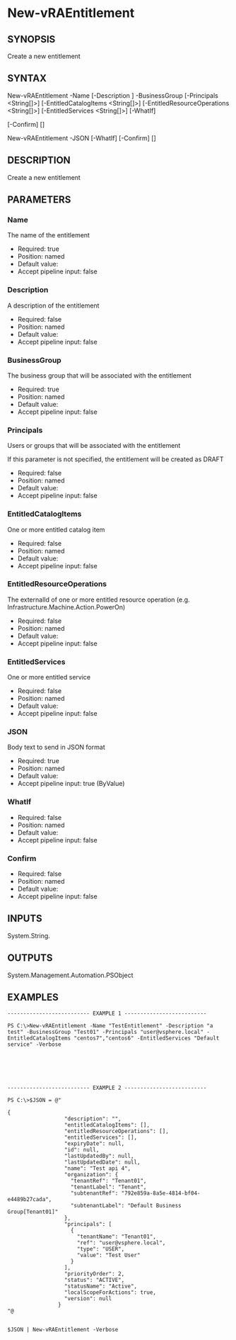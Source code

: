 # New-vRAEntitlement

## SYNOPSIS
    
Create a new entitlement

## SYNTAX
 New-vRAEntitlement -Name <String> [-Description <String>] -BusinessGroup <String> [-Principals <String[]>] [-EntitledCatalogItems <String[]>] [-EntitledResourceOperations <String[]>] [-EntitledServices <String[]>] [-WhatIf]  [-Confirm] [<CommonParameters>]  New-vRAEntitlement -JSON <String> [-WhatIf] [-Confirm] [<CommonParameters>]     

## DESCRIPTION

Create a new entitlement

## PARAMETERS


### Name

The name of the entitlement

* Required: true
* Position: named
* Default value: 
* Accept pipeline input: false

### Description

A description of the entitlement

* Required: false
* Position: named
* Default value: 
* Accept pipeline input: false

### BusinessGroup

The business group that will be associated with the entitlement

* Required: true
* Position: named
* Default value: 
* Accept pipeline input: false

### Principals

Users or groups that will be associated with the entitlement

If this parameter is not specified, the entitlement will be created as DRAFT

* Required: false
* Position: named
* Default value: 
* Accept pipeline input: false

### EntitledCatalogItems

One or more entitled catalog item

* Required: false
* Position: named
* Default value: 
* Accept pipeline input: false

### EntitledResourceOperations

The externalId of one or more entitled resource operation (e.g. Infrastructure.Machine.Action.PowerOn)

* Required: false
* Position: named
* Default value: 
* Accept pipeline input: false

### EntitledServices

One or more entitled service

* Required: false
* Position: named
* Default value: 
* Accept pipeline input: false

### JSON

Body text to send in JSON format

* Required: true
* Position: named
* Default value: 
* Accept pipeline input: true (ByValue)

### WhatIf


* Required: false
* Position: named
* Default value: 
* Accept pipeline input: false

### Confirm


* Required: false
* Position: named
* Default value: 
* Accept pipeline input: false

## INPUTS

System.String.

## OUTPUTS

System.Management.Automation.PSObject

## EXAMPLES
```
-------------------------- EXAMPLE 1 --------------------------

PS C:\>New-vRAEntitlement -Name "TestEntitlement" -Description "a test" -BusinessGroup "Test01" -Principals "user@vsphere.local" -EntitledCatalogItems "centos7","centos6" -EntitledServices "Default service" -Verbose






-------------------------- EXAMPLE 2 --------------------------

PS C:\>$JSON = @"

{
                  "description": "",
                  "entitledCatalogItems": [],
                  "entitledResourceOperations": [],
                  "entitledServices": [],
                  "expiryDate": null,
                  "id": null,
                  "lastUpdatedBy": null,
                  "lastUpdatedDate": null,
                  "name": "Test api 4",
                  "organization": {
                    "tenantRef": "Tenant01",
                    "tenantLabel": "Tenant",
                    "subtenantRef": "792e859a-8a5e-4814-bf04-e4489b27cada",
                    "subtenantLabel": "Default Business Group[Tenant01]"
                  },
                  "principals": [
                    {
                      "tenantName": "Tenant01",
                      "ref": "user@vsphere.local",
                      "type": "USER",
                      "value": "Test User"
                    }
                  ],
                  "priorityOrder": 2,
                  "status": "ACTIVE",
                  "statusName": "Active",
                  "localScopeForActions": true,
                  "version": null
                }
"@


$JSON | New-vRAEntitlement -Verbose
```

